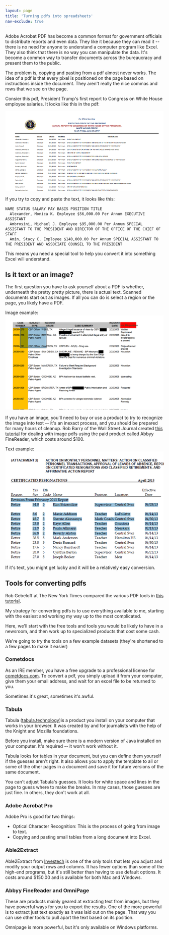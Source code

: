 ```yaml
---
layout: page
title: 'Turning pdfs into spreadsheets'
nav-exclude: true
---
```


Adobe Acrobat PDF has become a common format for government officials to distribute reports and even data. They like it because they can read it -- there is no need for anyone to understand a computer program like Excel. They also think that there is no way you can manipulate the data. It's become a common way to transfer documents across the bureaucracy and present them to the public.

The problem is, copying and pasting from a pdf almost never works. The idea of a pdf is that every pixel is positioned on the page based on instructions inside the document. They aren't really the nice commas and rows that we see on the page.

Consier this pdf, President Trump's first report to Congress on White House employee salaries. It looks like this in the pdf:

![](images/president_pdf.png)

If you try to copy and paste the text, it looks like this:

    NAME STATUS SALARY PAY BASIS POSITION TITLE
      Alexander, Monica K. Employee $56,000.00 Per Annum EXECUTIVE   ASSISTANT
      Ambrosini, Michael J. Employee $95,000.00 Per Annum SPECIAL ASSISTANT TO THE PRESIDENT AND DIRECTOR OF THE OFFICE OF THE CHIEF OF STAFF
      Amin, Stacy C. Employee $140,000.00 Per Annum SPECIAL ASSISTANT TO THE PRESIDENT AND ASSOCIATE COUNSEL TO THE PRESIDENT

This means you need a special tool to help you convert it into something Excel will understand.

## Is it text or an image?

The first question you have to ask yourself about a PDF is whether, underneath the pretty pretty picture, there is actual text.  Scanned documents start out as images.  If all you can do is select a region or the page, you likely have a PDF.

Image example:
![](images/cbp-example.png)

If you have an image, you'll need to buy or use a product to try to recognize the image into text -- it's an inexact process, and you should be prepared for many hours of cleanup. Rob Barry of the Wall Street Journal created [this tutorial](https://github.com/sarahcnyt/stabile/blob/master/pdf/extracting_image_pdfs.pdf) for dealing with image pdfs using the paid product called Abbyy FineReader, which costs around $100.

Text example:
![](images/pdf-text-example.png)

If it's text, you might get lucky and it will be a relatively easy conversion.

## Tools for converting pdfs

Rob Gebeloff at The New York Times compared the various PDF tools in [this tutorial](pdf_wrangling-gebeloff.pdf).

My strategy for converting pdfs is to use everything available to me, starting with the easiest and working my way up to the most complicated.

Here, we'll start with the free tools and tools you would be likely to have in a newsroom, and then work up to specialized products that cost some cash.

We're going to try the tools on a few example datasets (they're shortened to a few pages to make it easier)

### Cometdocs

As an IRE member, you have a free upgrade to a professional license for [cometdocs.com](https://www.cometdocs.com/).  To convert a pdf, you simply upload it from your computer, give them your email address, and wait for an excel file to be returned to you.

Sometimes it's great, sometimes it's awful.

### Tabula

Tabula  ([tabula.technology](http://tabula.technology/))is a product you install on your computer that works in your browser. It was created by and for journalists with the help of the Knight and Mozilla foundations.

Before you install, make sure there is a modern version of Java installed on your computer. It's required -- it won't work without it.

Tabula looks for tables in your document, but you can define them yourself if the guesses aren't right. It also allows you to apply the template to all or some of the other pages in a document and save it for future versions of the same document.

You can't adjust Tabula's guesses. It looks for white space and lines in the page to guess where to make the breaks. In may cases, those guesses are just fine. In others, they don't work at all.

### Adobe Acrobat Pro

Adobe Pro is good for two things:

* Optical Character Recognition: This is the process of going from image to text.
* Copying and pasting small tables from a long document into Excel.

### Able2Extract

Able2Extract from [Investech](https://www.investintech.com/prod_options.htm) is one of the only tools that lets you adjust and modify your output rows and columns. It has fewer options than some of the high-end programs, but it's still better than having to use default options. It costs around $150.00 and is available for both Mac and Windows.


### Abbyy FineReader and OmniPage

These are products mainly geared at extracting text from images, but they have powerful ways for you to export the results. One of the more powerful is to extract just text exactly as it was laid out on the page. That way you can use other tools to pull apart the text based on its position.

Omnipage is more powerful, but it's only available on Windows platforms.
